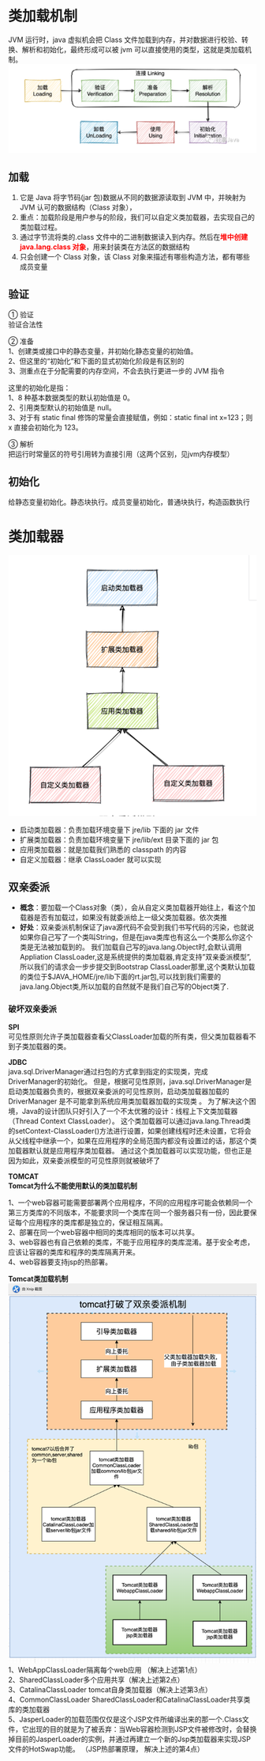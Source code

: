 # 类加载机制
JVM 运行时，java 虚拟机会把 Class 文件加载到内存，并对数据进行校验、转换、解析和初始化，最终形成可以被 jvm 可以直接使用的类型，这就是类加载机制。  
![](../resources/classload.jpg)

## 加载
1. 它是 Java 将字节码(jar 包)数据从不同的数据源读取到 JVM 中，并映射为 JVM 认可的数据结构（Class 对象），
2. 重点：加载阶段是用户参与的阶段，我们可以自定义类加载器，去实现自己的类加载过程。
3. 通过字节流将类的.class 文件中的二进制数据读入到内存。然后在<font color = red>**堆中创建 java.lang.class 对象**</font>，用来封装类在方法区的数据结构
4. 只会创建一个 Class 对象，该 Class 对象来描述有哪些构造方法，都有哪些成员变量

## 验证
① 验证  
验证合法性

② 准备  
1、创建类或接口中的静态变量，并初始化静态变量的初始值。  
2、但这里的“初始化”和下面的显式初始化阶段是有区别的  
3、测重点在于分配需要的内存空间，不会去执行更进一步的 JVM 指令    

这里的初始化是指：  
1、8 种基本数据类型的默认初始值是 0。  
2、引用类型默认的初始值是 null。  
3、对于有 static final 修饰的常量会直接赋值，例如：static final int x=123；则 x 直接会初始化为 123。

③ 解析  
把运行时常量区的符号引用转为直接引用（这两个区别，见jvm内存模型）

## 初始化
给静态变量初始化。静态块执行。成员变量初始化，普通块执行，构造函数执行

# 类加载器
![](../resources/classload2.jpg)
- 启动类加载器：负责加载环境变量下 jre/lib 下面的 jar 文件
- 扩展类加载器：负责加载环境变量下 jre/lib/ext 目录下面的 jar 包
- 应用类加载器：就是加载我们熟悉的 classpath 的内容
- 自定义加载器：继承 ClassLoader 就可以实现

## 双亲委派
- **概念**：要加载一个Class对象（类），会从自定义类加载器开始往上，看这个加载器是否有加载过，如果没有就委派给上一级父类加载器。依次类推  
- **好处**：双亲委派机制保证了java源代码不会受到我们书写代码的污染，也就说如果你自己写了一个类叫String，但是在java类库也有这么一个类那么你这个类是无法被加载到的。
         我们加载自己写的java.lang.Object时,会默认调用Appliation ClassLoader,这是系统提供的类加载器,肯定支持”双亲委派模型”,所以我们的请求会一步步提交到Bootstrap ClassLoader那里,这个类默认加载的类位于$JAVA_HOME/jre/lib下面的rt.jar包,可以找到我们需要的java.lang.Object类,所以加载的自然就不是我们自己写的Object类了.

### 破坏双亲委派
**SPI**  
可见性原则允许子类加载器查看父ClassLoader加载的所有类，但父类加载器看不到子类加载器的类。

**JDBC**  
java.sql.DriverManager通过扫包的方式拿到指定的实现类，完成 DriverManager的初始化。
但是，根据可见性原则，java.sql.DriverManager是启动类加载器负责的，根据双亲委派的可见性原则，启动类加载器加载的 DriverManager 是不可能拿到系统应用类加载器加载的实现类 。
为了解决这个困境，Java的设计团队只好引入了一个不太优雅的设计：线程上下文类加载器 （Thread Context ClassLoader）。
这个类加载器可以通过java.lang.Thread类的setContext-ClassLoader()方法进行设置，如果创建线程时还未设置，它将会从父线程中继承一个，如果在应用程序的全局范围内都没有设置过的话，那这个类加载器默认就是应用程序类加载器。
通过这个类加载器可以实现功能，但也正是因为如此，双亲委派模型的可见性原则就被破坏了

**TOMCAT**  
**Tomcat为什么不能使用默认的类加载机制**

1、一个web容器可能需要部署两个应用程序，不同的应用程序可能会依赖同一个第三方类库的不同版本，不能要求同一个类库在同一个服务器只有一份，因此要保证每个应用程序的类库都是独立的，保证相互隔离。  
2、部署在同一个web容器中相同的类库相同的版本可以共享。  
3、web容器也有自己依赖的类库，不能于应用程序的类库混淆。基于安全考虑，应该让容器的类库和程序的类库隔离开来。  
4、web容器要支持jsp的热部署。  

**Tomcat类加载机制**
![](../resources/tomcat.jpg)
1、WebAppClassLoader隔离每个web应用 （解决上述第1点）  
2、SharedClassLoader多个应用共享（解决上述第2点）  
3、CatalinaClassLoader tomcat自身类加载器（解决上述第3点）  
4、CommonClassLoader SharedClassLoader和CatalinaClassLoader共享类库的类加载器  
5、JasperLoader的加载范围仅仅是这个JSP文件所编译出来的那一个.Class文件，它出现的目的就是为了被丢弃：当Web容器检测到JSP文件被修改时，会替换掉目前的JasperLoader的实例，并通过再建立一个新的Jsp类加载器来实现JSP文件的HotSwap功能。 （JSP热部署原理， 解决上述的第4点）  